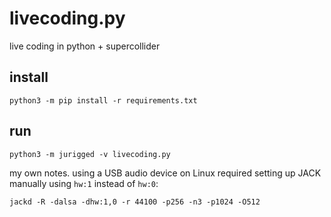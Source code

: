 # livecoding.py
live coding in python + supercollider

## install

```
python3 -m pip install -r requirements.txt
```


## run

```
python3 -m jurigged -v livecoding.py
```

my own notes. using a USB audio device on Linux required setting up JACK manually using `hw:1` instead of `hw:0`:

```
jackd -R -dalsa -dhw:1,0 -r 44100 -p256 -n3 -p1024 -O512
```